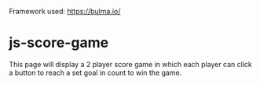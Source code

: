Framework used: https://bulma.io/

# js-score-game

This page will display a 2 player score game in which each player can click a button to reach a set goal in count to win the game.
